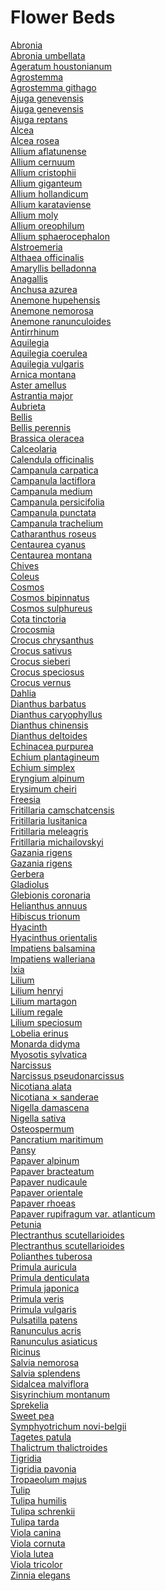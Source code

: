 # Flower Beds
[Abronia](https://en.wikipedia.org/wiki/Abronia_(plant))<br>
[Abronia umbellata](https://en.wikipedia.org/wiki/Abronia_umbellata)<br>
[Ageratum houstonianum](https://en.wikipedia.org/wiki/Ageratum_houstonianum)<br>
[Agrostemma](https://en.wikipedia.org/wiki/Agrostemma)<br>
[Agrostemma githago](https://en.wikipedia.org/wiki/Agrostemma_githago)<br>
[Ajuga genevensis](https://en.wikipedia.org/wiki/Ajuga_genevensis)<br>
[Ajuga genevensis](https://en.wikipedia.org/wiki/Ajuga_genevensis)<br>
[Ajuga reptans](https://en.wikipedia.org/wiki/Ajuga_reptans)<br>
[Alcea](https://en.wikipedia.org/wiki/Alcea)<br>
[Alcea rosea](https://en.wikipedia.org/wiki/Alcea_rosea)<br>
[Allium aflatunense](https://en.wikipedia.org/wiki/Allium_aflatunense)<br>
[Allium cernuum](https://en.wikipedia.org/wiki/Allium_cernuum)<br>
[Allium cristophii](https://en.wikipedia.org/wiki/Allium_cristophii)<br>
[Allium giganteum](https://en.wikipedia.org/wiki/Allium_giganteum)<br>
[Allium hollandicum](https://en.wikipedia.org/wiki/Allium_hollandicum)<br>
[Allium karataviense](https://en.wikipedia.org/wiki/Allium_karataviense)<br>
[Allium moly](https://en.wikipedia.org/wiki/Allium_moly)<br>
[Allium oreophilum](https://en.wikipedia.org/wiki/Allium_oreophilum)<br>
[Allium sphaerocephalon](https://en.wikipedia.org/wiki/Allium_sphaerocephalon)<br>
[Alstroemeria](https://en.wikipedia.org/wiki/Alstroemeria)<br>
[Althaea officinalis](https://en.wikipedia.org/wiki/Althaea_officinalis)<br>
[Amaryllis belladonna](https://en.wikipedia.org/wiki/Amaryllis_belladonna)<br>
[Anagallis](https://en.wikipedia.org/wiki/Anagallis)<br>
[Anchusa azurea](https://en.wikipedia.org/wiki/Anchusa_azurea)<br>
[Anemone hupehensis](https://en.wikipedia.org/wiki/Anemone_hupehensis)<br>
[Anemone nemorosa](https://en.wikipedia.org/wiki/Anemone_nemorosa)<br>
[Anemone ranunculoides](https://en.wikipedia.org/wiki/Anemone_ranunculoides)<br>
[Antirrhinum](https://en.wikipedia.org/wiki/Antirrhinum)<br>
[Aquilegia](https://en.wikipedia.org/wiki/Aquilegia)<br>
[Aquilegia coerulea](https://en.wikipedia.org/wiki/Aquilegia_coerulea)<br>
[Aquilegia vulgaris](https://en.wikipedia.org/wiki/Aquilegia_vulgaris)<br>
[Arnica montana](https://en.wikipedia.org/wiki/Arnica_montana)<br>
[Aster amellus](https://en.wikipedia.org/wiki/Aster_amellus)<br>
[Astrantia major](https://en.wikipedia.org/wiki/Astrantia_major)<br>
[Aubrieta](https://en.wikipedia.org/wiki/Aubrieta)<br>
[Bellis](https://en.wikipedia.org/wiki/Bellis)<br>
[Bellis perennis](https://en.wikipedia.org/wiki/Bellis_perennis)<br>
[Brassica oleracea](https://en.wikipedia.org/wiki/Brassica_oleracea)<br>
[Calceolaria](https://en.wikipedia.org/wiki/Calceolaria)<br>
[Calendula officinalis](https://en.wikipedia.org/wiki/Calendula_officinalis)<br>
[Campanula carpatica](https://en.wikipedia.org/wiki/Campanula_carpatica)<br>
[Campanula lactiflora](https://en.wikipedia.org/wiki/Campanula_lactiflora)<br>
[Campanula medium](https://en.wikipedia.org/wiki/Campanula_medium)<br>
[Campanula persicifolia](https://en.wikipedia.org/wiki/Campanula_persicifolia)<br>
[Campanula punctata](https://en.wikipedia.org/wiki/Campanula_punctata)<br>
[Campanula trachelium](https://en.wikipedia.org/wiki/Campanula_trachelium)<br>
[Catharanthus roseus](https://en.wikipedia.org/wiki/Catharanthus_roseus)<br>
[Centaurea cyanus](https://en.wikipedia.org/wiki/Centaurea_cyanus)<br>
[Centaurea montana](https://en.wikipedia.org/wiki/Centaurea_montana)<br>
[Chives](https://en.wikipedia.org/wiki/Chives)<br>
[Coleus](https://en.wikipedia.org/wiki/Coleus)<br>
[Cosmos](https://en.wikipedia.org/wiki/Cosmos_(plant))<br>
[Cosmos bipinnatus](https://en.wikipedia.org/wiki/Cosmos_bipinnatus)<br>
[Cosmos sulphureus](https://en.wikipedia.org/wiki/Cosmos_sulphureus)<br>
[Cota tinctoria](https://en.wikipedia.org/wiki/Cota_tinctoria)<br>
[Crocosmia](https://en.wikipedia.org/wiki/Crocosmia)<br>
[Crocus chrysanthus](https://en.wikipedia.org/wiki/Crocus_chrysanthus)<br>
[Crocus sativus](https://en.wikipedia.org/wiki/Crocus_sativus)<br>
[Crocus sieberi](https://en.wikipedia.org/wiki/Crocus_sieberi)<br>
[Crocus speciosus](https://en.wikipedia.org/wiki/Crocus_speciosus)<br>
[Crocus vernus](https://en.wikipedia.org/wiki/Crocus_vernus)<br>
[Dahlia](https://en.wikipedia.org/wiki/Dahlia)<br>
[Dianthus barbatus](https://en.wikipedia.org/wiki/Dianthus_barbatus)<br>
[Dianthus caryophyllus](https://en.wikipedia.org/wiki/Dianthus_caryophyllus)<br>
[Dianthus chinensis](https://en.wikipedia.org/wiki/Dianthus_chinensis)<br>
[Dianthus deltoides](https://en.wikipedia.org/wiki/Dianthus_deltoides)<br>
[Echinacea purpurea](https://en.wikipedia.org/wiki/Echinacea_purpurea)<br>
[Echium plantagineum](https://en.wikipedia.org/wiki/Echium_plantagineum)<br>
[Echium simplex](https://en.wikipedia.org/wiki/Echium_simplex)<br>
[Eryngium alpinum](https://en.wikipedia.org/wiki/Eryngium_alpinum)<br>
[Erysimum cheiri](https://en.wikipedia.org/wiki/Erysimum_cheiri)<br>
[Freesia](https://en.wikipedia.org/wiki/Freesia)<br>
[Fritillaria camschatcensis](https://en.wikipedia.org/wiki/Fritillaria_camschatcensis)<br>
[Fritillaria lusitanica](https://en.wikipedia.org/wiki/Fritillaria_lusitanica)<br>
[Fritillaria meleagris](https://en.wikipedia.org/wiki/Fritillaria_meleagris)<br>
[Fritillaria michailovskyi](https://en.wikipedia.org/wiki/Fritillaria_michailovskyi)<br>
[Gazania rigens](https://en.wikipedia.org/wiki/Gazania_rigens)<br>
[Gazania rigens](https://en.wikipedia.org/wiki/Gazania_rigens)<br>
[Gerbera](https://en.wikipedia.org/wiki/Gerbera)<br>
[Gladiolus](https://en.wikipedia.org/wiki/Gladiolus)<br>
[Glebionis coronaria](https://en.wikipedia.org/wiki/Glebionis_coronaria)<br>
[Helianthus annuus](https://en.wikipedia.org/wiki/Helianthus_annuus)<br>
[Hibiscus trionum](https://en.wikipedia.org/wiki/Hibiscus_trionum)<br>
[Hyacinth](https://en.wikipedia.org/wiki/Hyacinth_(plant))<br>
[Hyacinthus orientalis](https://en.wikipedia.org/wiki/Hyacinthus_orientalis)<br>
[Impatiens balsamina](https://en.wikipedia.org/wiki/Impatiens_balsamina)<br>
[Impatiens walleriana](https://en.wikipedia.org/wiki/Impatiens_walleriana)<br>
[Ixia](https://en.wikipedia.org/wiki/Ixia)<br>
[Lilium](https://en.wikipedia.org/wiki/Lilium)<br>
[Lilium henryi](https://en.wikipedia.org/wiki/Lilium_henryi)<br>
[Lilium martagon](https://en.wikipedia.org/wiki/Lilium_martagon)<br>
[Lilium regale](https://en.wikipedia.org/wiki/Lilium_regale)<br>
[Lilium speciosum](https://en.wikipedia.org/wiki/Lilium_speciosum)<br>
[Lobelia erinus](https://en.wikipedia.org/wiki/Lobelia_erinus)<br>
[Monarda didyma](https://en.wikipedia.org/wiki/Monarda_didyma)<br>
[Myosotis sylvatica](https://en.wikipedia.org/wiki/Myosotis_sylvatica)<br>
[Narcissus](https://en.wikipedia.org/wiki/Narcissus_(plant))<br>
[Narcissus pseudonarcissus](https://en.wikipedia.org/wiki/Narcissus_pseudonarcissus)<br>
[Nicotiana alata](https://en.wikipedia.org/wiki/Nicotiana_alata)<br>
[Nicotiana × sanderae](https://en.wikipedia.org/wiki/Nicotiana_%C3%97_sanderae)<br>
[Nigella damascena](https://en.wikipedia.org/wiki/Nigella_damascena)<br>
[Nigella sativa](https://en.wikipedia.org/wiki/Nigella_sativa)<br>
[Osteospermum](https://en.wikipedia.org/wiki/Osteospermum)<br>
[Pancratium maritimum](https://en.wikipedia.org/wiki/Pancratium_maritimum)<br>
[Pansy](https://en.wikipedia.org/wiki/Pansy)<br>
[Papaver alpinum](https://en.wikipedia.org/wiki/Papaver_alpinum)<br>
[Papaver bracteatum](https://en.wikipedia.org/wiki/Papaver_bracteatum)<br>
[Papaver nudicaule](https://en.wikipedia.org/wiki/Papaver_nudicaule)<br>
[Papaver orientale](https://en.wikipedia.org/wiki/Papaver_orientale)<br>
[Papaver rhoeas](https://en.wikipedia.org/wiki/Papaver_rhoeas)<br>
[Papaver rupifragum var. atlanticum](https://en.wikipedia.org/wiki/Papaver_rupifragum_var._atlanticum)<br>
[Petunia](https://en.wikipedia.org/wiki/Petunia)<br>
[Plectranthus scutellarioides](https://en.wikipedia.org/wiki/Plectranthus_scutellarioides)<br>
[Plectranthus scutellarioides](https://en.wikipedia.org/wiki/Plectranthus_scutellarioides)<br>
[Polianthes tuberosa](https://en.wikipedia.org/wiki/Polianthes_tuberosa)<br>
[Primula auricula](https://en.wikipedia.org/wiki/Primula_auricula)<br>
[Primula denticulata](https://en.wikipedia.org/wiki/Primula_denticulata)<br>
[Primula japonica](https://en.wikipedia.org/wiki/Primula_japonica)<br>
[Primula veris](https://en.wikipedia.org/wiki/Primula_veris)<br>
[Primula vulgaris](https://en.wikipedia.org/wiki/Primula_vulgaris)<br>
[Pulsatilla patens](https://en.wikipedia.org/wiki/Pulsatilla_patens)<br>
[Ranunculus acris](https://en.wikipedia.org/wiki/Ranunculus_acris)<br>
[Ranunculus asiaticus](https://en.wikipedia.org/wiki/Ranunculus_asiaticus)<br>
[Ricinus](https://en.wikipedia.org/wiki/Ricinus)<br>
[Salvia nemorosa](https://en.wikipedia.org/wiki/Salvia_nemorosa)<br>
[Salvia splendens](https://en.wikipedia.org/wiki/Salvia_splendens)<br>
[Sidalcea malviflora](https://en.wikipedia.org/wiki/Sidalcea_malviflora)<br>
[Sisyrinchium montanum](https://en.wikipedia.org/wiki/Sisyrinchium_montanum)<br>
[Sprekelia](https://en.wikipedia.org/wiki/Sprekelia)<br>
[Sweet pea](https://en.wikipedia.org/wiki/Sweet_pea)<br>
[Symphyotrichum novi-belgii](https://en.wikipedia.org/wiki/Symphyotrichum_novi-belgii)<br>
[Tagetes patula](https://en.wikipedia.org/wiki/Tagetes_patula)<br>
[Thalictrum thalictroides](https://en.wikipedia.org/wiki/Thalictrum_thalictroides)<br>
[Tigridia](https://en.wikipedia.org/wiki/Tigridia)<br>
[Tigridia pavonia](https://en.wikipedia.org/wiki/Tigridia_pavonia)<br>
[Tropaeolum majus](https://en.wikipedia.org/wiki/Tropaeolum_majus)<br>
[Tulip](https://en.wikipedia.org/wiki/Tulip)<br>
[Tulipa humilis](https://en.wikipedia.org/wiki/Tulipa_humilis)<br>
[Tulipa schrenkii](https://en.wikipedia.org/wiki/Tulipa_schrenkii)<br>
[Tulipa tarda](https://en.wikipedia.org/wiki/Tulipa_tarda)<br>
[Viola canina](https://en.wikipedia.org/wiki/Viola_canina)<br>
[Viola cornuta](https://en.wikipedia.org/wiki/Viola_cornuta)<br>
[Viola lutea](https://en.wikipedia.org/wiki/Viola_lutea)<br>
[Viola tricolor](https://en.wikipedia.org/wiki/Viola_tricolor)<br>
[Zinnia elegans](https://en.wikipedia.org/wiki/Zinnia_elegans)<br>
